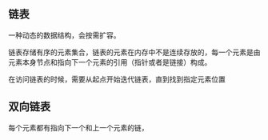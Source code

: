 <!--
 * @FileName: 链表
 * @Author: duxinyue
 * @Date: 2021-04-29 13:47:25
 * @LastEditors: duxinyue
 * @LastEditTime: 2021-04-29 14:02:58
 * @FilePath: \JavaScript\article\链表.md
-->

## 链表
一种动态的数据结构，会按需扩容。

链表存储有序的元素集合，链表的元素在内存中不是连续存放的，每一个元素是由元素本身节点和指向下一个元素的引用（指针或者是链接）构成。

在访问链表的时候，需要从起点开始迭代链表，直到找到指定元素位置

## 双向链表
每个元素都有指向下一个和上一个元素的链，